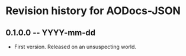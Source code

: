 # Revision history for AODocs-JSON

## 0.1.0.0 -- YYYY-mm-dd

* First version. Released on an unsuspecting world.
